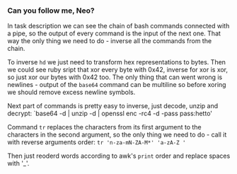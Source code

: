 <div><h3>Can you follow me, Neo?</h3><p>In task description we can see the chain of bash commands connected with a pipe, so the output of every command is the input of the next one. That way the only thing we need to do - inverse all the commands from the chain.</p>
<p>To inverse <code>hd</code> we just need to transform hex representations to bytes. Then we could see ruby sript that xor every byte with 0x42, inverse for xor is xor, so just xor our bytes with 0x42 too. The only thing that can went wrong is newlines - output of the <code>base64</code> command can be multiline so before xoring we should remove excess newline symbols. </p>
<p>Next part of commands is pretty easy to inverse, just decode, unzip and decrypt: `base64 -d | unzip -d | openssl enc -rc4 -d -pass pass:hetto'</p>
<p>Command <code>tr</code> replaces the characters from its first argument to the characters in the second argument, so the only thing we need to do - call it with reverse arguments order: <code>tr 'n-za-mN-ZA-M*' 'a-zA-Z '</code></p>
<p>Then just reoderd words according to awk's <code>print</code> order and replace spaces with '_'.</p></div>
